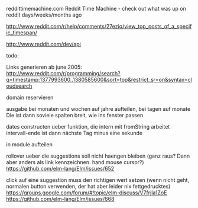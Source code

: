 reddittimemachine.com
Reddit Time Machine - check out what was up on reddit days/weeks/months ago

http://www.reddit.com/r/help/comments/27eziq/view_top_posts_of_a_specific_timespan/

http://www.reddit.com/dev/api



todo:

Links generieren ab june 2005:
http://www.reddit.com/r/programming/search?q=timestamp:1377993600..1380585600&sort=top&restrict_sr=on&syntax=cloudsearch

domain reservieren

ausgabe bei monaten und wochen auf jahre aufteilen, bei tagen auf monate
Die ist dann soviele spalten breit, wie ins fenster passen

dates constructen ueber funktion, die intern mit fromString arbeitet
intervall-ende ist dann nächste Tag minus eine sekunde

in module aufteilen

rollover ueber die suggestions soll nicht haengen bleiben (ganz raus? Dann aber anders als link kennzeichnen. hand mouse cursor?)
https://github.com/elm-lang/Elm/issues/652

click auf eine suggestion muss den richtigen wert setzen (wenn nicht geht, normalen button verwenden, der hat aber leider nix fettgedrucktes)
https://groups.google.com/forum/#!topic/elm-discuss/V7frjla1ZoE
https://github.com/elm-lang/Elm/issues/668